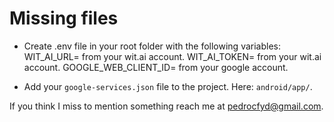 # Missing files
- Create .env file in your root folder with the following variables:
WIT_AI_URL= from your wit.ai account.
WIT_AI_TOKEN= from your wit.ai account.
GOOGLE_WEB_CLIENT_ID= from your google account.

- Add your `google-services.json` file to the project. Here: `android/app/`.

If you think I miss to mention something reach me at pedrocfyd@gmail.com.